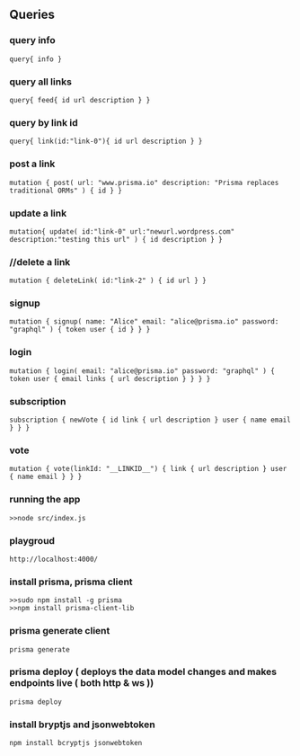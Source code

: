 ## Queries
### query info
`query{
    info
}`
### query all links
`query{
    feed{
        id
        url
        description
    }
}`   
### query by link id
`query{
  link(id:"link-0"){
   	id
    url
    description
  }
}`
### post a link
`mutation {
  post(
    url: "www.prisma.io"
    description: "Prisma replaces traditional ORMs"
  ) {
    id
  }
}`
### update a link
`mutation{
    update(
        id:"link-0"
        url:"newurl.wordpress.com"
        description:"testing this url"
    )
    {
        id
        description
    }
}`
### //delete a link
`mutation {
  deleteLink(
    id:"link-2"
  )
  {
    id
    url
  }
}`
### signup
`mutation {
  signup(
    name: "Alice"
    email: "alice@prisma.io"
    password: "graphql"
  ) {
    token
    user {
      id
    }
  }
}`
### login
`mutation {
  login(
    email: "alice@prisma.io"
    password: "graphql"
  ) {
    token
    user {
      email
      links {
        url
        description
      }
    }
  }
}
`
### subscription
`subscription {
  newVote {
    id
    link {
      url
      description
    }
    user {
      name
      email
    }
  }
}
`
### vote
`mutation {
  vote(linkId: "__LINKID__") {
    link {
      url
      description
    }
    user {
      name
      email
    }
  }
}
`
### running the app
`>>node src/index.js`
### playgroud
`http://localhost:4000/`
### install prisma, prisma client
`>>sudo npm install -g prisma`\
`>>npm install prisma-client-lib`
### prisma generate client
`prisma generate`
### prisma deploy ( deploys the data model changes and makes endpoints live ( both http & ws ))
`prisma deploy` 
### install bryptjs and jsonwebtoken
`npm install bcryptjs jsonwebtoken`
